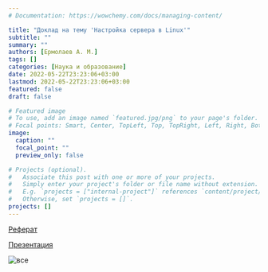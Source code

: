```yaml
---
# Documentation: https://wowchemy.com/docs/managing-content/

title: "Доклад на тему 'Настройка сервера в Linux'"
subtitle: ""
summary: ""
authors: [Ермолаев А. М.]
tags: []
categories: [Наука и образование]
date: 2022-05-22T23:23:06+03:00
lastmod: 2022-05-22T23:23:06+03:00
featured: false
draft: false

# Featured image
# To use, add an image named `featured.jpg/png` to your page's folder.
# Focal points: Smart, Center, TopLeft, Top, TopRight, Left, Right, BottomLeft, Bottom, BottomRight.
image:
  caption: ""
  focal_point: ""
  preview_only: false

# Projects (optional).
#   Associate this post with one or more of your projects.
#   Simply enter your project's folder or file name without extension.
#   E.g. `projects = ["internal-project"]` references `content/project/deep-learning/index.md`.
#   Otherwise, set `projects = []`.
projects: []
---
```


[Реферат](https://github.com/alexfleeex/study_2021-2022_os-intro/blob/master/доклад/linux_server_report.md)

 

[Презентация](https://github.com/alexfleeex/study_2021-2022_os-intro/blob/master/доклад/linux_server_presentation.md)

![все](https://avatars.mds.yandex.net/i?id=d1c28bf84c1cb6ade8b52f20b405ecea-5476563-images-thumbs&n=13)